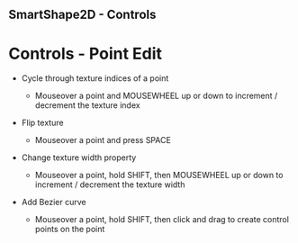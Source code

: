 SmartShape2D - Controls
---

# Controls - Point Edit
- Cycle through texture indices of a point
  - Mouseover a point and MOUSEWHEEL up or down to increment / decrement the texture index

- Flip texture
  - Mouseover a point and press SPACE

- Change texture width property
  - Mouseover a point, hold SHIFT, then MOUSEWHEEL up or down to increment / decrement the texture width

- Add Bezier curve
  - Mouseover a point, hold SHIFT, then click and drag to create control points on the point

